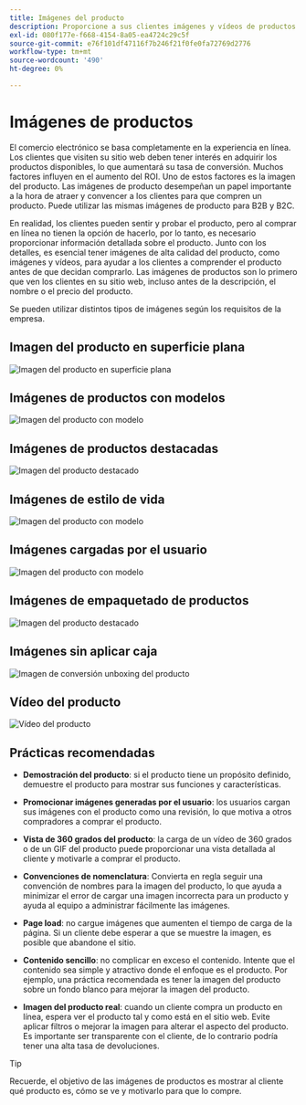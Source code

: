 ```yaml
---
title: Imágenes del producto
description: Proporcione a sus clientes imágenes y vídeos de productos de alta calidad para aumentar las tasas de conversación.
exl-id: 080f177e-f668-4154-8a05-ea4724c29c5f
source-git-commit: e76f101df47116f7b246f21f0fe0fa72769d2776
workflow-type: tm+mt
source-wordcount: '490'
ht-degree: 0%

---
```


# Imágenes de productos

El comercio electrónico se basa completamente en la experiencia en línea. Los clientes que visiten su sitio web deben tener interés en adquirir los productos disponibles, lo que aumentará su tasa de conversión. Muchos factores influyen en el aumento del ROI. Uno de estos factores es la imagen del producto. Las imágenes de producto desempeñan un papel importante a la hora de atraer y convencer a los clientes para que compren un producto. Puede utilizar las mismas imágenes de producto para B2B y B2C.

En realidad, los clientes pueden sentir y probar el producto, pero al comprar en línea no tienen la opción de hacerlo, por lo tanto, es necesario proporcionar información detallada sobre el producto. Junto con los detalles, es esencial tener imágenes de alta calidad del producto, como imágenes y vídeos, para ayudar a los clientes a comprender el producto antes de que decidan comprarlo. Las imágenes de productos son lo primero que ven los clientes en su sitio web, incluso antes de la descripción, el nombre o el precio del producto.

Se pueden utilizar distintos tipos de imágenes según los requisitos de la empresa.

## Imagen del producto en superficie plana

![Imagen del producto en superficie plana](../../assets/playbooks/product-image-flat.png)

## Imágenes de productos con modelos

![Imagen del producto con modelo](../../assets/playbooks/product-image-model.png)

## Imágenes de productos destacadas

![Imagen del producto destacado](../../assets/playbooks/product-image-feature.png)

## Imágenes de estilo de vida

![Imagen del producto con modelo](../../assets/playbooks/product-image-lifestyle.png)

## Imágenes cargadas por el usuario

![Imagen del producto con modelo](../../assets/playbooks/product-image-user-upload.png)

## Imágenes de empaquetado de productos

![Imagen del producto destacado](../../assets/playbooks/product-image-packaging.png)

## Imágenes sin aplicar caja

![Imagen de conversión unboxing del producto](../../assets/playbooks/product-image-unboxing.png)

## Vídeo del producto

![Vídeo del producto](../../assets/playbooks/product-video.png)

## Prácticas recomendadas

- **Demostración del producto**: si el producto tiene un propósito definido, demuestre el producto para mostrar sus funciones y características.

- **Promocionar imágenes generadas por el usuario**: los usuarios cargan sus imágenes con el producto como una revisión, lo que motiva a otros compradores a comprar el producto.

- **Vista de 360 grados del producto**: la carga de un vídeo de 360 grados o de un GIF del producto puede proporcionar una vista detallada al cliente y motivarle a comprar el producto.

- **Convenciones de nomenclatura**: Convierta en regla seguir una convención de nombres para la imagen del producto, lo que ayuda a minimizar el error de cargar una imagen incorrecta para un producto y ayuda al equipo a administrar fácilmente las imágenes.

- **Page load**: no cargue imágenes que aumenten el tiempo de carga de la página. Si un cliente debe esperar a que se muestre la imagen, es posible que abandone el sitio.

- **Contenido sencillo**: no complicar en exceso el contenido. Intente que el contenido sea simple y atractivo donde el enfoque es el producto. Por ejemplo, una práctica recomendada es tener la imagen del producto sobre un fondo blanco para mejorar la imagen del producto.

- **Imagen del producto real**: cuando un cliente compra un producto en línea, espera ver el producto tal y como está en el sitio web. Evite aplicar filtros o mejorar la imagen para alterar el aspecto del producto. Es importante ser transparente con el cliente, de lo contrario podría tener una alta tasa de devoluciones.

>[!TIP]
>
>Recuerde, el objetivo de las imágenes de productos es mostrar al cliente qué producto es, cómo se ve y motivarlo para que lo compre.
